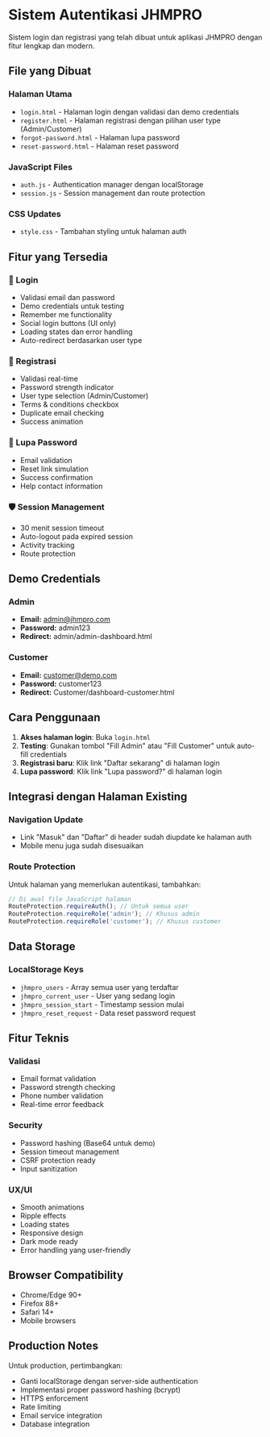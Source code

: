 # Sistem Autentikasi JHMPRO

Sistem login dan registrasi yang telah dibuat untuk aplikasi JHMPRO dengan fitur lengkap dan modern.

## File yang Dibuat

### Halaman Utama
- `login.html` - Halaman login dengan validasi dan demo credentials
- `register.html` - Halaman registrasi dengan pilihan user type (Admin/Customer)
- `forgot-password.html` - Halaman lupa password
- `reset-password.html` - Halaman reset password

### JavaScript Files
- `auth.js` - Authentication manager dengan localStorage
- `session.js` - Session management dan route protection

### CSS Updates
- `style.css` - Tambahan styling untuk halaman auth

## Fitur yang Tersedia

### 🔐 Login
- Validasi email dan password
- Demo credentials untuk testing
- Remember me functionality
- Social login buttons (UI only)
- Loading states dan error handling
- Auto-redirect berdasarkan user type

### 📝 Registrasi
- Validasi real-time
- Password strength indicator
- User type selection (Admin/Customer)
- Terms & conditions checkbox
- Duplicate email checking
- Success animation

### 🔑 Lupa Password
- Email validation
- Reset link simulation
- Success confirmation
- Help contact information

### 🛡️ Session Management
- 30 menit session timeout
- Auto-logout pada expired session
- Activity tracking
- Route protection

## Demo Credentials

### Admin
- **Email:** admin@jhmpro.com
- **Password:** admin123
- **Redirect:** admin/admin-dashboard.html

### Customer
- **Email:** customer@demo.com
- **Password:** customer123
- **Redirect:** Customer/dashboard-customer.html

## Cara Penggunaan

1. **Akses halaman login**: Buka `login.html`
2. **Testing**: Gunakan tombol "Fill Admin" atau "Fill Customer" untuk auto-fill credentials
3. **Registrasi baru**: Klik link "Daftar sekarang" di halaman login
4. **Lupa password**: Klik link "Lupa password?" di halaman login

## Integrasi dengan Halaman Existing

### Navigation Update
- Link "Masuk" dan "Daftar" di header sudah diupdate ke halaman auth
- Mobile menu juga sudah disesuaikan

### Route Protection
Untuk halaman yang memerlukan autentikasi, tambahkan:
```javascript
// Di awal file JavaScript halaman
RouteProtection.requireAuth(); // Untuk semua user
RouteProtection.requireRole('admin'); // Khusus admin
RouteProtection.requireRole('customer'); // Khusus customer
```

## Data Storage

### LocalStorage Keys
- `jhmpro_users` - Array semua user yang terdaftar
- `jhmpro_current_user` - User yang sedang login
- `jhmpro_session_start` - Timestamp session mulai
- `jhmpro_reset_request` - Data reset password request

## Fitur Teknis

### Validasi
- Email format validation
- Password strength checking
- Phone number validation
- Real-time error feedback

### Security
- Password hashing (Base64 untuk demo)
- Session timeout management
- CSRF protection ready
- Input sanitization

### UX/UI
- Smooth animations
- Ripple effects
- Loading states
- Responsive design
- Dark mode ready
- Error handling yang user-friendly

## Browser Compatibility
- Chrome/Edge 90+
- Firefox 88+
- Safari 14+
- Mobile browsers

## Production Notes
Untuk production, pertimbangkan:
- Ganti localStorage dengan server-side authentication
- Implementasi proper password hashing (bcrypt)
- HTTPS enforcement
- Rate limiting
- Email service integration
- Database integration

